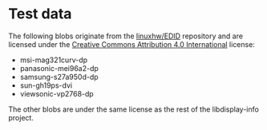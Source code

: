 # Test data

The following blobs originate from the [linuxhw/EDID] repository and are
licensed under the [Creative Commons Attribution 4.0 International][CC-BY-4.0]
license:

- msi-mag321curv-dp
- panasonic-mei96a2-dp
- samsung-s27a950d-dp
- sun-gh19ps-dvi
- viewsonic-vp2768-dp

The other blobs are under the same license as the rest of the libdisplay-info
project.

[linuxhw/EDID]: https://github.com/linuxhw/EDID
[CC-BY-4.0]: LICENSE.CC-BY-4.0
